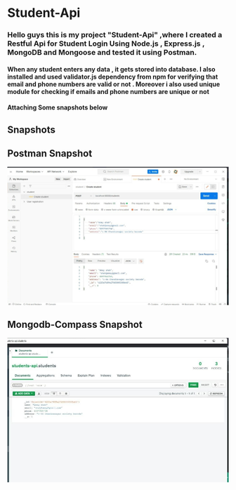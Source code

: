 # Student-Api
<div><h3>Hello guys this is my project "Student-Api" ,where I created a Restful Api for Student Login Using Node.js , Express.js , MongoDB and Mongoose and tested it using Postman.</h3></div>
<div><h4>When any student enters any data , it gets stored into database. I also installed and used validator.js dependency from npm for verifying that  email and phone numbers are valid or not . Moreover i also used unique module for checking if emails and phone numbers are unique or not </h4>
 <div><h4>Attaching Some snapshots below </h4></div>
 <h2> Snapshots </h2>
<div>
  <h2>Postman Snapshot </h2>
  <img src="images/postman-screenshot.jpeg">
</div>
<h2>Mongodb-Compass Snapshot</h2>
<div>
  <img src ="images/Mongodb-compass-ss.jpeg">
  </div>
<div></div>
